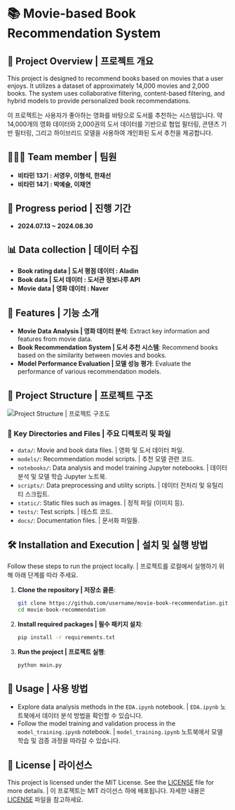 # 📚 Movie-based Book Recommendation System

## 🌟 Project Overview | 프로젝트 개요
This project is designed to recommend books based on movies that a user enjoys. It utilizes a dataset of approximately 14,000 movies and 2,000 books. The system uses collaborative filtering, content-based filtering, and hybrid models to provide personalized book recommendations.

이 프로젝트는 사용자가 좋아하는 영화를 바탕으로 도서를 추천하는 시스템입니다. 약 14,000개의 영화 데이터와 2,000권의 도서 데이터를 기반으로 협업 필터링, 콘텐츠 기반 필터링, 그리고 하이브리드 모델을 사용하여 개인화된 도서 추천을 제공합니다.


## 🧑‍🤝‍🧑 **Team member | 팀원**
- **비타민 13기 : 서영우, 이형석, 한재선**
- **비타민 14기 : 박예슬, 이채연**

## 📅 **Progress period | 진행 기간**
- **2024.07.13 ~ 2024.08.30**

## 📊 Data collection | 데이터 수집
- **Book rating data | 도서 평점 데이터 : Aladin**
- **Book data | 도서 데이터 : 도서관 정보나루 API**
- **Movie data | 영화 데이터 : Naver** 
## 🚀 Features | 기능 소개
- **Movie Data Analysis | 영화 데이터 분석**: Extract key information and features from movie data.
- **Book Recommendation System | 도서 추천 시스템**: Recommend books based on the similarity between movies and books.
- **Model Performance Evaluation | 모델 성능 평가**: Evaluate the performance of various recommendation models.

## 📂 Project Structure | 프로젝트 구조
![Project Structure | 프로젝트 구조도](./static/architecture.png)

### 📁 Key Directories and Files | 주요 디렉토리 및 파일
- `data/`: Movie and book data files. | 영화 및 도서 데이터 파일.
- `models/`: Recommendation model scripts. | 추천 모델 관련 코드.
- `notebooks/`: Data analysis and model training Jupyter notebooks. | 데이터 분석 및 모델 학습 Jupyter 노트북.
- `scripts/`: Data preprocessing and utility scripts. | 데이터 전처리 및 유틸리티 스크립트.
- `static/`: Static files such as images. | 정적 파일 (이미지 등).
- `tests/`: Test scripts. | 테스트 코드.
- `docs/`: Documentation files. | 문서화 파일들.

## 🛠️ Installation and Execution | 설치 및 실행 방법
Follow these steps to run the project locally. | 프로젝트를 로컬에서 실행하기 위해 아래 단계를 따라 주세요.

1. **Clone the repository | 저장소 클론**:
    ```bash
    git clone https://github.com/username/movie-book-recommendation.git
    cd movie-book-recommendation
    ```

2. **Install required packages | 필수 패키지 설치**:
    ```bash
    pip install -r requirements.txt
    ```

3. **Run the project | 프로젝트 실행**:
    ```bash
    python main.py
    ```

## 📖 Usage | 사용 방법
- Explore data analysis methods in the `EDA.ipynb` notebook. | `EDA.ipynb` 노트북에서 데이터 분석 방법을 확인할 수 있습니다.
- Follow the model training and validation process in the `model_training.ipynb` notebook. | `model_training.ipynb` 노트북에서 모델 학습 및 검증 과정을 따라갈 수 있습니다.

## 📜 License | 라이선스
This project is licensed under the MIT License. See the [LICENSE](./LICENSE) file for more details. | 이 프로젝트는 MIT 라이선스 하에 배포됩니다. 자세한 내용은 [LICENSE](./LICENSE) 파일을 참고하세요.
